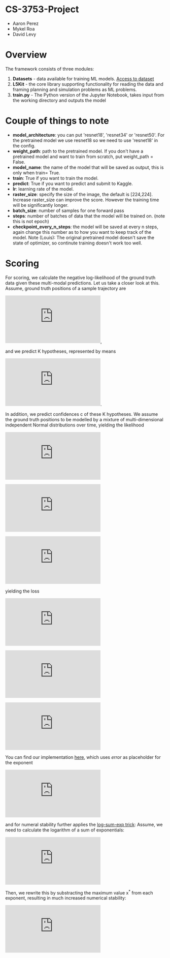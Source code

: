# CS-3753-Project
- Aaron Perez
- Mykel Roa
- David Levy

# Overview
The framework consists of three modules:
1. **Datasets** - data available for training ML models. [Access to dataset](https://mega.nz/folder/oK4EVaBD#3Epl63VEuzxfI2wNoijG3g)
2. **L5Kit** - the core library supporting functionality for reading the data and framing planning and simulation problems as ML problems.
3. **train.py** - The Python version of the Jupyter Notebook, takes input from the working directory and outputs the model

# Couple of things to note

- **model_architecture**: you can put 'resnet18', 'resnet34' or 'resnet50'. For the pretrained model we use resnet18 so we need to use 'resnet18' in the config.
- **weight_path**: path to the pretrained model. If you don't have a pretrained model and want to train from scratch, put weight_path = False.
- **model_name**: the name of the model that will be saved as output, this is only when train= True.
- **train**: True if you want to train the model.
- **predict**: True if you want to predict and submit to Kaggle.
- **lr**: learning rate of the model.
- **raster_size**: specify the size of the image, the default is [224,224]. Increase raster_size can improve the score. However the training time will be significantly longer.
- **batch_size**: number of samples for one forward pass
- **steps**: number of batches of data that the model will be trained on. (note this is not epoch)
- **checkpoint_every_n_steps**: the model will be saved at every n steps, again change this number as to how you want to keep track of the model.
Note (Louis): The original pretrained model doesn't save the state of optimizer, so continute training doesn't work too well.

# Scoring
For scoring, we calculate the negative log-likelihood of the ground truth data given these multi-modal predictions. Let us take a closer look at this. Assume, ground truth positions of a sample trajectory are

![equation](https://latex.codecogs.com/gif.latex?%5Cbg_white%20%5Clarge%20x_1%2C%20%5Cldots%2C%20x_T%2C%20y_1%2C%20%5Cldots%2C%20y_T),

and we predict K hypotheses, represented by means

![equation](https://latex.codecogs.com/gif.latex?%5Cbg_white%20%5Clarge%20%5Cbar%7Bx%7D_1%5Ek%2C%20%5Cldots%2C%20%5Cbar%7Bx%7D_T%5Ek%2C%20%5Cbar%7By%7D_1%5Ek%2C%20%5Cldots%2C%20%5Cbar%7By%7D_T%5Ek).

In addition, we predict confidences c of these K hypotheses.
We assume the ground truth positions to be modelled by a mixture of multi-dimensional independent Normal distributions over time,
yielding the likelihood

![equation](https://latex.codecogs.com/gif.latex?%5Cbg_white%20%5Clarge%20p%28x_%7B1%2C%20%5Cldots%2C%20T%7D%2C%20y_%7B1%2C%20%5Cldots%2C%20T%7D%7Cc%5E%7B1%2C%20%5Cldots%2C%20K%7D%2C%20%5Cbar%7Bx%7D_%7B1%2C%20%5Cldots%2C%20T%7D%5E%7B1%2C%20%5Cldots%2C%20K%7D%2C%20%5Cbar%7By%7D_%7B1%2C%20%5Cldots%2C%20T%7D%5E%7B1%2C%20%5Cldots%2C%20K%7D%29)

![equation](https://latex.codecogs.com/gif.latex?%5Cbg_white%20%5Clarge%20%3D%20%5Csum_k%20c%5Ek%20%5Cmathcal%7BN%7D%28x_%7B1%2C%20%5Cldots%2C%20T%7D%7C%5Cbar%7Bx%7D_%7B1%2C%20%5Cldots%2C%20T%7D%5E%7Bk%7D%2C%20%5CSigma%3D1%29%20%5Cmathcal%7BN%7D%28y_%7B1%2C%20%5Cldots%2C%20T%7D%7C%5Cbar%7By%7D_%7B1%2C%20%5Cldots%2C%20T%7D%5E%7Bk%7D%2C%20%5CSigma%3D1%29)

![equation](https://latex.codecogs.com/gif.latex?%5Cbg_white%20%5Clarge%20%3D%20%5Csum_k%20c%5Ek%20%5Cprod_t%20%5Cmathcal%7BN%7D%28x_t%7C%5Cbar%7Bx%7D_t%5Ek%2C%20%5Csigma%3D1%29%20%5Cmathcal%7BN%7D%28y_t%7C%5Cbar%7By%7D_t%5Ek%2C%20%5Csigma%3D1%29)

yielding the loss

![equation](https://latex.codecogs.com/gif.latex?%5Cbg_white%20%5Clarge%20L%20%3D%20-%20%5Clog%20p%28x_%7B1%2C%20%5Cldots%2C%20T%7D%2C%20y_%7B1%2C%20%5Cldots%2C%20T%7D%7Cc%5E%7B1%2C%20%5Cldots%2C%20K%7D%2C%20%5Cbar%7Bx%7D_%7B1%2C%20%5Cldots%2C%20T%7D%5E%7B1%2C%20%5Cldots%2C%20K%7D%2C%20%5Cbar%7By%7D_%7B1%2C%20%5Cldots%2C%20T%7D%5E%7B1%2C%20%5Cldots%2C%20K%7D%29)

![equation](https://latex.codecogs.com/gif.latex?%5Cbg_white%20%5Clarge%20%3D%20-%20%5Clog%20%5Csum_k%20e%5E%7B%5Clog%28c%5Ek%29%20&plus;%20%5Csum_t%20%5Clog%20%5Cmathcal%7BN%7D%28x_t%7C%5Cbar%7Bx%7D_t%5Ek%2C%20%5Csigma%3D1%29%20%5Cmathcal%7BN%7D%28y_t%7C%5Cbar%7By%7D_t%5Ek%2C%20%5Csigma%3D1%29%7D)

![equation](https://latex.codecogs.com/gif.latex?%5Cbg_white%20%5Clarge%20%3D%20-%20%5Clog%20%5Csum_k%20e%5E%7B%5Clog%28c%5Ek%29%20-%5Cfrac%7B1%7D%7B2%7D%20%5Csum_t%20%28%5Cbar%7Bx%7D_t%5Ek%20-%20x_t%29%5E2%20&plus;%20%28%5Cbar%7By%7D_t%5Ek%20-%20y_t%29%5E2%7D)

You can find our implementation [here](https://github.com/lyft/l5kit/blob/20ab033c01610d711c3d36e1963ecec86e8b85b6/l5kit/l5kit/evaluation/metrics.py#L4), which uses *error* as placeholder for the exponent

![equation](https://latex.codecogs.com/gif.latex?%5Cbg_white%20%5Clarge%20L%20%3D%20-%5Clog%20%5Csum_k%20e%5E%7B%5Ctexttt%7Berror%7D%7D)

and for numeral stability further applies the [log-sum-exp trick](https://en.wikipedia.org/wiki/LogSumExp#log-sum-exp_trick_for_log-domain_calculations):
Assume, we need to calculate the logarithm of a sum of exponentials:

![equation](https://latex.codecogs.com/gif.latex?%5Cbg_white%20%5Clarge%20LSE%28x_1%2C%20%5Cldots%2C%20x_n%29%20%3D%20%5Clog%28e%5E%7Bx_1%7D%20&plus;%20%5Cldots%20&plus;%20e%5E%7Bx_n%7D%29)

Then, we rewrite this by substracting the maximum value x<sup>*</sup> from each exponent, resulting in much increased numerical stability:

![equation](https://latex.codecogs.com/gif.latex?%5Cbg_white%20%5Clarge%20LSE%28x_1%2C%20%5Cldots%2C%20x_n%29%20%3D%20x%5E*%20&plus;%20%5Clog%28e%5E%7Bx_1%20-%20x%5E%7B*%7D%7D%20&plus;%20%5Cldots%20&plus;%20e%5E%7Bx_n%20-%20x%5E%7B*%7D%7D%29)
